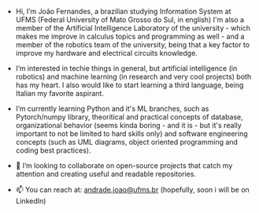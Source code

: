 - Hi, I’m João Fernandes, a brazilian studying Information System at UFMS (Federal University of Mato Grosso do Sul, in english)
I'm also a member of the Artificial Intelligence Laboratory of the university - which makes me improve in calculus topics and programming as well -
and a member of the robotics team of the university, being that a key factor to improve my hardware and electrical circuits knowledge.

- I’m interested in techie things in general, but artificial intelligence (in robotics) and machine learning (in research and very cool projects)
both has my heart. I also would like to start learning a third language, being Italian my favorite aspirant.

- I’m currently learning Python and it's ML branches, such as Pytorch/numpy library, theoritical and practical concepts of database,
organizational behavior (seems kinda boring - and it is - but it's really important to not be limited to hard skills only) and software engineering
concepts (such as UML diagrams, object oriented programming and coding best practices).

- 💞️ I’m looking to collaborate on open-source projects that catch my attention and creating useful and readable repositories.
- 📫 You can reach at: andrade.joao@ufms.br (hopefully, soon i will be on LinkedIn)
